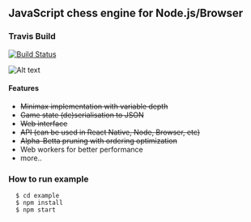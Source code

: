 ## JavaScript chess engine for Node.js/Browser

### Travis Build
[![Build Status](https://travis-ci.org/venil7/chess.svg?branch=master)](https://travis-ci.org/venil7/chess)

![Alt text](http://i.imgur.com/mMDubRW.gif)

#### Features
 - ~~Minimax implementation with variable depth~~
 - ~~Game state (de)serialisation to JSON~~
 - ~~Web interface~~
 - ~~API (can be used in React Native, Node, Browser, etc)~~
 - ~~Alpha-Betta pruning with ordering optimization~~
 - Web workers for better performance
 - more..

 ### How to run example
      $ cd example
      $ npm install
      $ npm start